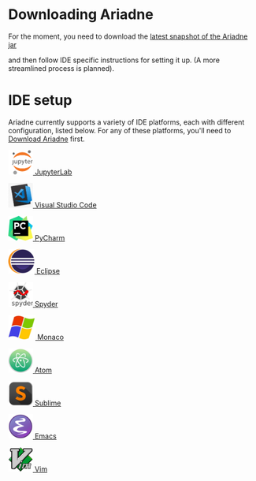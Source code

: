 # Downloading Ariadne

For the moment, you need to download the [latest snapshot of the Ariadne jar](https://wala.github.io/ML/com.ibm.wala.cast.python.ml/target/com.ibm.wala.cast.python.ml-0.0.1-SNAPSHOT.jar)

and then follow IDE specific instructions for setting it up.
(A more streamlined process is planned).

# IDE setup

Ariadne currently supports a variety of IDE platforms, each with different configuration, listed below.  For any of these platforms, you'll need to [Download Ariadne](/ariadne_building#downloading.md) first.

[<img src="/logos/jupyter.png" height="50"/> JupyterLab](/ariadne_jupyterlab)

[<img src="/logos/VisualCode.png" height="50"/> Visual Studio Code](/ariadne_vscode)

[<img src="/logos/pycharm.png" height="50"/> PyCharm](/ariadne_pycharm) 

[<img src="/logos/eclipse-11-logo-png-transparent.png" height="50"/> Eclipse](/ariadne_eclipse) 

[<img src="/logos/2000px-Spyder_logo.svg.png" height="50"/> Spyder](/ariadne_spyder) 

[<img src="/logos/mslogo.png" height="50"/> Monaco](/ariadne_monaco) 

[<img src="/logos/atom-4-logo-png-transparent.png" height="50"/> Atom](/ariadne_atom) 

[<img src="/logos/Apps-Sublime-Text-icon.png" height="50"/> Sublime](/ariadne_sublime) 

[<img src="/logos/1024px-EmacsIcon.svg.png" height="50"/> Emacs](/ariadne_emacs)

[<img src="/logos/Vimlogo.svg.png" height="50"/> Vim](/ariadne_vim) 

